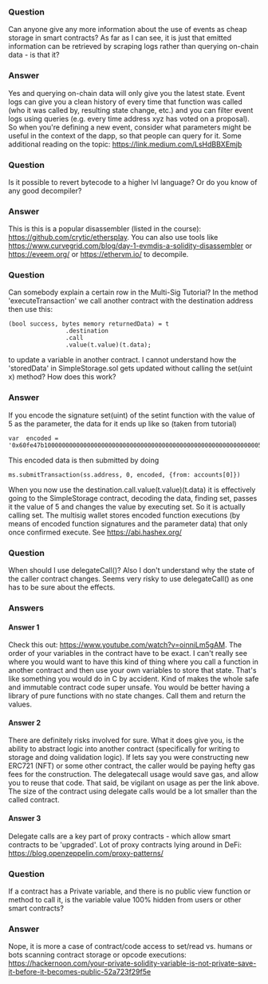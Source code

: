 ### Question
Can anyone give any more information about the use of events as cheap storage in smart contracts? As far as I can see, it is just that emitted information can be retrieved by scraping logs rather than querying on-chain data - is that it?
### Answer
Yes and querying on-chain data will only give you the latest state. Event logs can give you a clean history of every time that function was called (who it was called by, resulting state change, etc.) and you can filter event logs using queries (e.g. every time address xyz has voted on a proposal). So when you're defining a new event, consider what parameters might be useful in the context of the dapp, so that people can query for it.  Some additional reading on the topic:  https://link.medium.com/LsHdBBXEmjb

### Question
Is it possible to revert bytecode to a higher lvl language? Or do you know of any good decompiler?
### Answer
This is this is a popular disassembler (listed in the course): https://github.com/crytic/ethersplay.  You can also use tools like https://www.curvegrid.com/blog/day-1-evmdis-a-solidity-disassembler or https://eveem.org/ or https://ethervm.io/ to decompile.

### Question
Can somebody explain a certain row in the Multi-Sig Tutorial? In the method 'executeTransaction' we call another contract with the destination address then use this:
```
(bool success, bytes memory returnedData) = t
                .destination
                .call
                .value(t.value)(t.data);
```
to update a variable in another contract.
I cannot understand how the 'storedData' in SimpleStorage.sol gets updated without calling the set(uint x) method? How does this work?
### Answer
If you encode the signature set(uint) of the setint function with the value of 5 as the parameter, the data for it ends up like so (taken from tutorial)
```
var  encoded = '0x60fe47b1000000000000000000000000000000000000000000000000000000000005
```
This encoded data is then submitted by doing
```
ms.submitTransaction(ss.address, 0, encoded, {from: accounts[0]})
```
When you now use the destination.call.value(t.value)(t.data) it is effectively going to the SimpleStorage contract, decoding the data, finding set, passes it the value of 5 and changes the value by executing set.  So it is actually calling set. The multisig wallet stores encoded function executions (by means of encoded function signatures and the parameter data) that only once confirmed execute. See https://abi.hashex.org/
### Question
When should I use delegateCall()? Also I don't understand why the state of the caller contract changes. Seems very risky to use delegateCall() as one has to be sure about the effects.
### Answers
#### Answer 1
Check this out: https://www.youtube.com/watch?v=oinniLm5gAM. The order of your variables in the contract have to be exact. I can't really see where you would want to have this kind of thing where you call a function in another contract and then use your own variables to store that state. That's like something you would do in C by accident.
Kind of makes the whole safe and immutable contract code super unsafe. You would be better having a library of pure functions with no state changes. Call them and return the values.
#### Answer 2
There are definitely risks involved for sure. What it does give you, is the ability to abstract logic into  another contract (specifically for writing to storage and doing validation logic).
If lets say you were constructing new ERC721 (NFT) or some other contract, the caller would be paying hefty gas fees for the construction. The delegatecall usage would save gas, and allow you to reuse that code.
That said, be vigilant on usage as per the link above.
The size of the contract using delegate calls would be a lot smaller than the called contract.
#### Answer 3
Delegate calls are a key part of proxy contracts - which allow smart contracts to be 'upgraded'. Lot of proxy contracts lying around in DeFi: https://blog.openzeppelin.com/proxy-patterns/
### Question
If a contract has a Private variable, and there is no public view function or method to call it, is the variable value 100% hidden from users or other smart contracts?
### Answer
Nope, it is more a case of contract/code access to set/read vs. humans or bots scanning contract storage or opcode executions: https://hackernoon.com/your-private-solidity-variable-is-not-private-save-it-before-it-becomes-public-52a723f29f5e 

